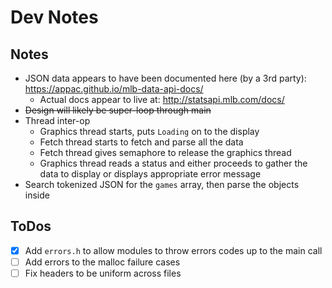 # Dev Notes


## Notes

* JSON data appears to have been documented here (by a 3rd party): https://appac.github.io/mlb-data-api-docs/
  * Actual docs appear to live at: http://statsapi.mlb.com/docs/
* ~~Design will likely be super-loop through main~~
* Thread inter-op
  * Graphics thread starts, puts `Loading` on to the display
  * Fetch thread starts to fetch and parse all the data
  * Fetch thread gives semaphore to release the graphics thread
  * Graphics thread reads a status and either proceeds to gather the data to display or displays appropriate error message
* Search tokenized JSON for the `games` array, then parse the objects inside

## ToDos

* [x] Add `errors.h` to allow modules to throw errors codes up to the main call
* [ ] Add errors to the malloc failure cases
* [ ] Fix headers to be uniform across files
